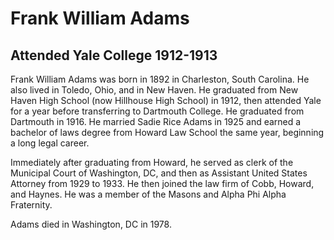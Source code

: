 # Frank William Adams
## Attended Yale College 1912-1913
Frank William Adams was born in 1892 in Charleston, South Carolina. He also lived in Toledo, Ohio, and in New Haven. He graduated from New Haven High School (now Hillhouse High School) in 1912, then attended Yale for a year before transferring to Dartmouth College. He graduated from Dartmouth in 1916. He married Sadie Rice Adams in 1925 and earned a bachelor of laws degree from Howard Law School the same year, beginning a long legal career.

Immediately after graduating from Howard, he served as clerk of the Municipal Court of Washington, DC, and then as Assistant United States Attorney from 1929 to 1933. He then joined the law firm of Cobb, Howard, and Haynes. He was a member of the Masons and Alpha Phi Alpha Fraternity.

Adams died in Washington, DC in 1978.
